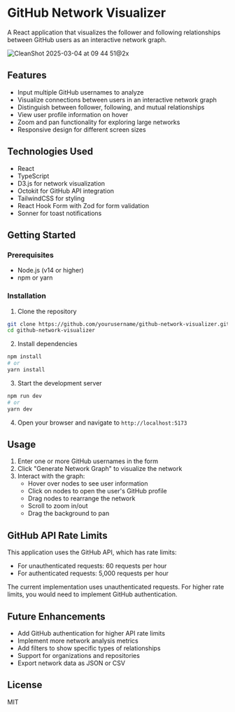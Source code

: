 # GitHub Network Visualizer

A React application that visualizes the follower and following relationships between GitHub users as an interactive network graph.

![CleanShot 2025-03-04 at 09 44 51@2x](https://github.com/user-attachments/assets/066796ea-3d6a-4919-aaac-5f9b08688629)


## Features

- Input multiple GitHub usernames to analyze
- Visualize connections between users in an interactive network graph
- Distinguish between follower, following, and mutual relationships
- View user profile information on hover
- Zoom and pan functionality for exploring large networks
- Responsive design for different screen sizes

## Technologies Used

- React
- TypeScript
- D3.js for network visualization
- Octokit for GitHub API integration
- TailwindCSS for styling
- React Hook Form with Zod for form validation
- Sonner for toast notifications

## Getting Started

### Prerequisites

- Node.js (v14 or higher)
- npm or yarn

### Installation

1. Clone the repository
```bash
git clone https://github.com/yourusername/github-network-visualizer.git
cd github-network-visualizer
```

2. Install dependencies
```bash
npm install
# or
yarn install
```

3. Start the development server
```bash
npm run dev
# or
yarn dev
```

4. Open your browser and navigate to `http://localhost:5173`

## Usage

1. Enter one or more GitHub usernames in the form
2. Click "Generate Network Graph" to visualize the network
3. Interact with the graph:
   - Hover over nodes to see user information
   - Click on nodes to open the user's GitHub profile
   - Drag nodes to rearrange the network
   - Scroll to zoom in/out
   - Drag the background to pan

## GitHub API Rate Limits

This application uses the GitHub API, which has rate limits:
- For unauthenticated requests: 60 requests per hour
- For authenticated requests: 5,000 requests per hour

The current implementation uses unauthenticated requests. For higher rate limits, you would need to implement GitHub authentication.

## Future Enhancements

- Add GitHub authentication for higher API rate limits
- Implement more network analysis metrics
- Add filters to show specific types of relationships
- Support for organizations and repositories
- Export network data as JSON or CSV

## License

MIT
